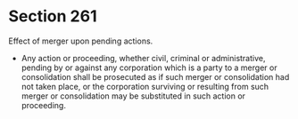 # Section 261

Effect of merger upon pending actions.

- Any action or proceeding, whether civil, criminal or administrative, pending by or against any corporation which is a party to a merger or consolidation shall be prosecuted as if such merger or consolidation had not taken place, or the corporation surviving or resulting from such merger or consolidation may be substituted in such action or proceeding.